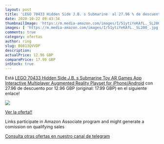 ```yaml
---
layout: post
title: 'LEGO 70433 Hidden Side J.B. s Submarine  al 27.96 % de descuento'
date: 2020-10-22 09:43:34
thumbnailImage: 'https://m.media-amazon.com/images/I/51ytiYeKAfL._SL200_.jpg'
images: [ 'https://m.media-amazon.com/images/I/51ytiYeKAfL._SL200_.jpg' ]
comments: true
category: ofertas
author: ring
slug: B0813QVVDP
description:
actualPrice: 12.96 GBP
comparePrice: 17.99 GBP
inStock: true
---
```


Está [LEGO 70433 Hidden Side J.B. s Submarine Toy  AR Games App  Interactive Multiplayer Augmented Reality Playset for iPhone/Android](https://www.amazon.co.uk/dp/B0813QVVDP/?tag=tolees0a-21) con 27.96 de descuento por 12.96 GBP (original: 17.99 GBP) en el siguiente enlace!

[![](https://m.media-amazon.com/images/I/51ytiYeKAfL._SL200_.jpg)](https://www.amazon.co.uk/dp/B0813QVVDP/?tag=tolees0a-21)

[Ver la oferta!!](https://www.amazon.co.uk/dp/B0813QVVDP/?tag=tolees0a-21)

Links participate in Amazon Associate program and might generate a comission on qualifying sales

[Consulta otras ofertas en nuestro canal de telegram](https://t.me/s/ofertas25)

